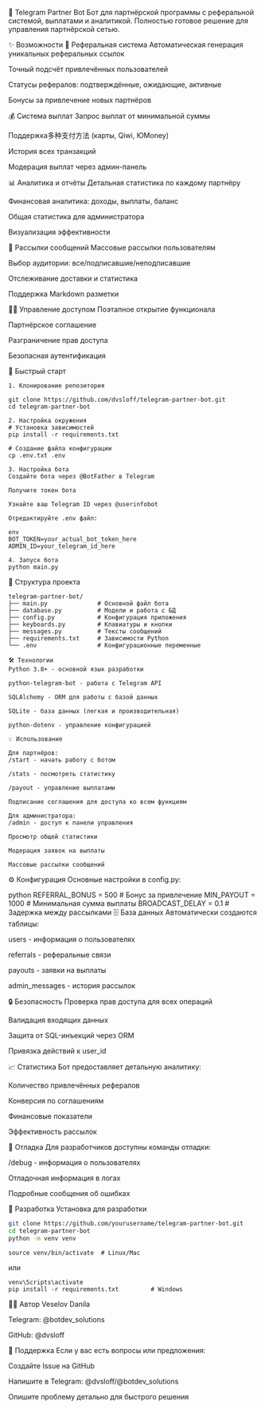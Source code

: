🤖 Telegram Partner Bot
Бот для партнёрской программы с реферальной системой, выплатами и аналитикой. Полностью готовое решение для управления партнёрской сетью.

✨ Возможности
🔗 Реферальная система
Автоматическая генерация уникальных реферальных ссылок

Точный подсчёт привлечённых пользователей

Статусы рефералов: подтверждённые, ожидающие, активные

Бонусы за привлечение новых партнёров

💰 Система выплат
Запрос выплат от минимальной суммы

Поддержка多种支付方法 (карты, Qiwi, ЮMoney)

История всех транзакций

Модерация выплат через админ-панель

📊 Аналитика и отчёты
Детальная статистика по каждому партнёру

Финансовая аналитика: доходы, выплаты, баланс

Общая статистика для администратора

Визуализация эффективности

📢 Рассылки сообщений
Массовые рассылки пользователям

Выбор аудитории: все/подписавшие/неподписавшие

Отслеживание доставки и статистика

Поддержка Markdown разметки

👨‍💼 Управление доступом
Поэтапное открытие функционала

Партнёрское соглашение

Разграничение прав доступа

Безопасная аутентификация

🚀 Быстрый старт


```
1. Клонирование репозитория

git clone https://github.com/dvsloff/telegram-partner-bot.git
cd telegram-partner-bot
```

```
2. Настройка окружения
# Установка зависимостей
pip install -r requirements.txt

# Создание файла конфигурации
cp .env.txt .env
```

```
3. Настройка бота
Создайте бота через @BotFather в Telegram

Получите токен бота

Узнайте ваш Telegram ID через @userinfobot

Отредактируйте .env файл:

env
BOT_TOKEN=your_actual_bot_token_here
ADMIN_ID=your_telegram_id_here
```


```
4. Запуск бота
python main.py
```

📁 Структура проекта
```
telegram-partner-bot/
├── main.py              # Основной файл бота
├── database.py          # Модели и работа с БД
├── config.py            # Конфигурация приложения
├── keyboards.py         # Клавиатуры и кнопки
├── messages.py          # Тексты сообщений
├── requirements.txt     # Зависимости Python
└── .env                 # Конфигурационные переменные
```




```
🛠 Технологии
Python 3.8+ - основной язык разработки

python-telegram-bot - работа с Telegram API

SQLAlchemy - ORM для работы с базой данных

SQLite - база данных (легкая и производительная)

python-dotenv - управление конфигурацией
```

```
💡 Использование
```
```
Для партнёров:
/start - начать работу с ботом

/stats - посмотреть статистику

/payout - управление выплатами

Подписание соглашения для доступа ко всем функциям
```

```
Для администратора:
/admin - доступ к панели управления

Просмотр общей статистики

Модерация заявок на выплаты

Массовые рассылки сообщений

```

⚙️ Конфигурация
Основные настройки в config.py:

python
REFERRAL_BONUS = 500      # Бонус за привлечение
MIN_PAYOUT = 1000         # Минимальная сумма выплаты
BROADCAST_DELAY = 0.1     # Задержка между рассылками
🗄 База данных
Автоматически создаются таблицы:

users - информация о пользователях

referrals - реферальные связи

payouts - заявки на выплаты

admin_messages - история рассылок

🔒 Безопасность
Проверка прав доступа для всех операций

Валидация входящих данных

Защита от SQL-инъекций через ORM

Привязка действий к user_id

📈 Статистика
Бот предоставляет детальную аналитику:

Количество привлечённых рефералов

Конверсия по соглашениям

Финансовые показатели

Эффективность рассылок

🐛 Отладка
Для разработчиков доступны команды отладки:

/debug - информация о пользователях

Отладочная информация в логах

Подробные сообщения об ошибках

🤝 Разработка
Установка для разработки
```bash
git clone https://github.com/yourusername/telegram-partner-bot.git
cd telegram-partner-bot
python -m venv venv 
```
```
source venv/bin/activate  # Linux/Mac
```

или

```
venv\Scripts\activate     
pip install -r requirements.txt         # Windows
```



👨‍💻 Автор
Veselov Danila

Telegram: @botdev_solutions

GitHub: @dvsloff

💬 Поддержка
Если у вас есть вопросы или предложения:

Создайте Issue на GitHub

Напишите в Telegram: @dvsloff/@botdev_solutions


Опишите проблему детально для быстрого решения
